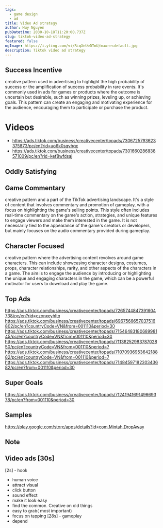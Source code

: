```yaml
---
tags:
  - game design
  - ad
title: Video Ad strategy
author: Huy Nguyen
pubDatetime: 2030-10-18T11:20:00.737Z
slug: tiktok-video-ad-strategy
featured: false
ogImage: https://i.ytimg.com/vi/RiqXeUwDTmU/maxresdefault.jpg
description: Tiktok video ad strategy
---
```


## Success Incentive
creative pattern used in advertising to highlight the high probability of success or the amplification of success probability in rare events. 
It's commonly used in ads for games or products where the outcome is uncertain but desirable, such as winning prizes, leveling up, or achieving goals. 
This pattern can create an engaging and motivating experience for the audience, encouraging them to participate or purchase the product.

# Videos
- https://ads.tiktok.com/business/creativecenter/topads/7306725793623375873/pc/en?rid=uo6k0sqvhqc
- https://ads.tiktok.com/business/creativecenter/topads/7301660286838571009/pc/en?rid=kef8wfdsaj

## Oddly Satisfying

## Game Commentary

creative pattern and a part of the TikTok advertising landscape. It's a style of content that involves commentary and promotion 
of gameplay, with a focus on highlighting the game's selling points. This style often includes real-time commentary on the game's action, strategies, and unique features to engage viewers and make them interested in the game. It is not necessarily tied to the appearance of the game's creators or developers, but mainly focuses on the audio commentary provided during gameplay.

## Character Focused
creative pattern where the advertising content revolves around game characters. This can include showcasing character designs, costumes, 
props, character relationships, rarity, and other aspects of the characters in a game. The aim is to engage the audience by introducing or 
highlighting the unique and engaging characters in the game, which can be a powerful motivator for users to download and play the game.

## Top Ads
https://ads.tiktok.com/business/creativecenter/topads/7265744847391604738/pc/en?rid=czonxeyhltq
https://ads.tiktok.com/business/creativecenter/topads/6967566657037516802/pc/en?countryCode=VN&from=001110&period=30
https://ads.tiktok.com/business/creativecenter/topads/7154648318068998145/pc/en?countryCode=VN&from=001110&period=30
https://ads.tiktok.com/business/creativecenter/topads/7113825298378702850/pc/en?countryCode=VN&from=001110&period=7
https://ads.tiktok.com/business/creativecenter/topads/7107093695364218882/pc/en?countryCode=VN&from=001110&period=7
https://ads.tiktok.com/business/creativecenter/topads/7148459718230343682/pc/en?from=001110&period=30

## Super Goals
https://ads.tiktok.com/business/creativecenter/topads/7124194169149669378/pc/en?from=001110&period=30

## Samples
https://play.google.com/store/apps/details?id=com.Mintah.DropAway

## Note
## Video ads [30s]
[2s] - hook 
- human voice
- attract visual
- click button
- sound effect
- make it look easy
- find the common. Creative on old things
- easy to grab( most important)
- focus on tapping
[28s] - gameplay
- depend

